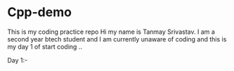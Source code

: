 # Cpp-demo
This is my coding practice repo
Hi my name is Tanmay Srivastav. I am  a second year btech student and I am currently unaware of  coding and this is my day 1 of start coding ..


Day 1:-
